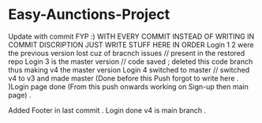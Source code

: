 # Easy-Aunctions-Project
Update with commit 
FYP :) 
WITH EVERY COMMIT INSTEAD OF WRITING IN COMMIT DISCRIPTION JUST WRITE STUFF HERE IN ORDER 
Login 1 2 were the previous version lost cuz of bracnch issues // present in the restored repo 
Login 3 is the master version // code saved ; deleted this code branch thus making v4 the master version 
Login 4 switched to master // switched v4 to v3 and made master 
(Done before this Push forgot to write here . )Login page done (From this push onwards working on Sign-up then main page) . 



Added Footer in last commit . 
Login done v4 is main branch . 

